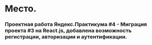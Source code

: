 # Место.
### Проектная работа Яндекс.Практикума #4 - Миграция проекта #3 на React.js, добавлена возможность регистрации, авторизации и аутентификации.
